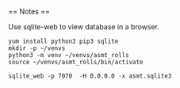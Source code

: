 == Notes ==

Use sqlite-web to view database in a browser.

```
yum install python3 pip3 sqlite
mkdir -p ~/venvs
python3 -m venv ~/venvs/asmt_rolls
source ~/venvs/asmt_rolls/bin/activate

sqlite_web -p 7070  -H 0.0.0.0 -x asmt.sqlite3
```
